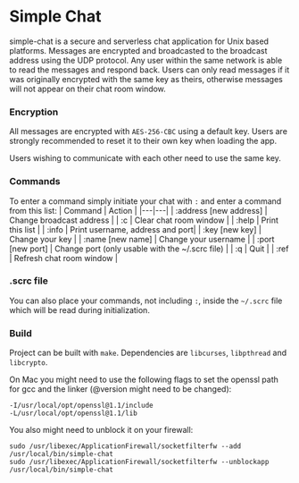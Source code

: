 # Simple Chat
simple-chat is a secure and serverless chat application for Unix based platforms. Messages are encrypted and broadcasted to the broadcast address using the UDP protocol. Any user within the same network is able to read the messages and respond back. Users can only read messages if it was originally encrypted with the same key as theirs, otherwise messages will not appear on their chat room window.

### Encryption
All messages are encrypted with `AES-256-CBC` using a default key. Users are
strongly recommended to reset it to their own key when loading the app.

Users wishing to communicate with each other need to use the same key.

### Commands
To enter a command simply initiate your chat with `:` and enter a command from this list:
| Command | Action |
|---|---|
| :address [new address] | Change broadcast address |
| :c | Clear chat room window |
| :help | Print this list |
| :info | Print username, address and port|
| :key [new key] | Change your key |
| :name [new name] | Change your username |
| :port [new port] | Change port (only usable with the ~/.scrc file) |
| :q | Quit |
| :ref | Refresh chat room window |

### .scrc file
You can also place your commands, not including `:`, inside the `~/.scrc` file which will be read during initialization.

### Build
Project can be built with `make`.
Dependencies are `libcurses`, `libpthread` and `libcrypto`.

On Mac you might need to use the following flags to set the openssl path for gcc and the linker (@version might need to be changed):
```
-I/usr/local/opt/openssl@1.1/include
-L/usr/local/opt/openssl@1.1/lib
```
You also might need to unblock it on your firewall:
```
sudo /usr/libexec/ApplicationFirewall/socketfilterfw --add /usr/local/bin/simple-chat
sudo /usr/libexec/ApplicationFirewall/socketfilterfw --unblockapp /usr/local/bin/simple-chat
```